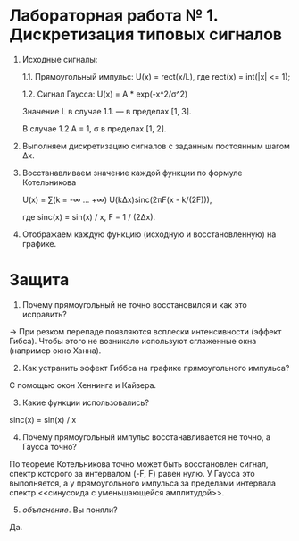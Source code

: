 # Лабораторная работа № 1. Дискретизация типовых сигналов

1. Исходные сигналы:

	1.1. Прямоугольный импульс: U(x) = rect(x/L), где rect(x) = int(|x| <= 1);

	1.2. Сигнал Гаусса: U(x) = A * exp(-x^2/σ^2)

   Значение L в случае 1.1. — в пределах [1, 3].
   
   В случае 1.2 A = 1, σ в пределах [1, 2].
2. Выполняем дискретизацию сигналов с заданным постоянным шагом ∆x.
3. Восстанавливаем значение каждой функции по формуле Котельникова

   U(x) = ∑(k = -∞ ... +∞) U(k∆x)sinc(2πF(x - k/(2F))),

   где sinc(x) = sin(x) / x, F = 1 / (2∆x).
4. Отображаем каждую функцию (исходную и восстановленную) на графике.

# Защита

1. Почему прямоугольный не точно восстановился и как это исправить? 

-> При резком перепаде появляются всплески интенсивности (эффект Гибса). Чтобы этого не возникало используют сглаженные окна (например окно Ханна).

2. Как устранить эффект Гиббса на графике прямоугольного импульса?

С помощью окон Хеннинга и Кайзера.

3. Какие функции использовались?

sinc(x) = sin(x) / x

4. Почему прямоугольный импульс восстанавливается не точно, а Гаусса точно?

По теореме Котельникова точно может быть восстановлен сигнал, спектр которого за
интервалом (-F, F) равен нулю. У Гаусса это выполняется, а у прямоугольного
импульса за пределами интервала спектр <<синусоида с уменьшающейся амплитудой>>.

5. *объяснение*. Вы поняли?

Да.
